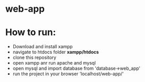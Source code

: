 # web-app
# How to run:
- Download and install xampp
- navigate to htdocs folder **xampp/htdocs**
- clone this repository
- open xampp anr run apache and mysql
- open mysql and import database from 'database->web_app'
- run the project in your browser 'localhost/web-app/'
